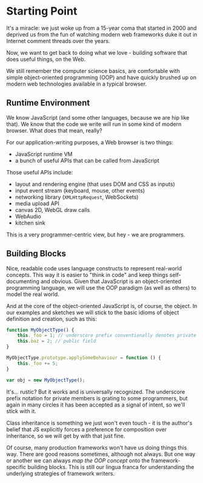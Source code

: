 # Starting Point

It's a miracle: we just woke up from a 15-year coma that started in 2000 and deprived us from the fun of watching modern web frameworks duke it out in Internet comment threads over the years.

Now, we want to get back to doing what we love - building software that does useful things, on the Web.

We still remember the computer science basics, are comfortable with simple object-oriented programming (OOP) and have quickly brushed up on modern web technologies available in a typical browser.

## Runtime Environment

We know JavaScript (and some other languages, because we are hip like that). We know that the code we write will run in some kind of modern browser. What does that mean, really?

For our application-writing purposes, a Web browser is two things:

- JavaScript runtime VM
- a bunch of useful APIs that can be called from JavaScript

Those useful APIs include:

- layout and rendering engine (that uses DOM and CSS as inputs)
- input event stream (keyboard, mouse, other events)
- networking library (`XMLHttpRequest`, WebSockets)
- media upload API
- canvas 2D, WebGL draw calls
- WebAudio
- kitchen sink

This is a very programmer-centric view, but hey - we are programmers.

## Building Blocks

Nice, readable code uses language constructs to represent real-world concepts. This way it is easier to "think in code" and keep things self-documenting and obvious. Given that JavaScript is an object-oriented programming language, we will use the OOP paradigm (as well as others) to model the real world.

And at the core of the object-oriented JavaScript is, of course, the object. In our examples and sketches we will stick to the basic idioms of object definition and creation, such as this:

```js
function MyObjectType() {
    this._foo = 1; // underscore prefix conventionally denotes private state
    this.baz = 2; // public field
}

MyObjectType.prototype.applySomeBehaviour = function () {
    this._foo += 5;
}

var obj = new MyObjectType();
```

It's... rustic? But it works and is universally recognized. The underscore prefix notation for private members is grating to some programmers, but again in many circles it has been accepted as a signal of intent, so we'll stick with it.

Class inheritance is something we just won't even touch - it is the author's belief that JS explicitly forces a preference for composition over inheritance, so we will get by with that just fine.

Of course, many production frameworks won't have us doing things this way. There are good reasons sometimes, although not always. But one way or another we can always *map the OOP concept* onto the framework-specific building blocks. This is still our lingua franca for understanding the underlying strategies of framework writers.
